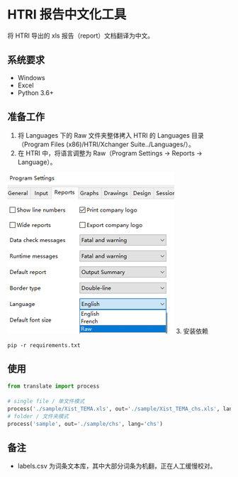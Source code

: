 # HTRI 报告中文化工具

将 HTRI 导出的 xls 报告（report）文档翻译为中文。

## 系统要求
* Windows
* Excel
* Python 3.6+

## 准备工作
1. 将 Languages 下的 Raw 文件夹整体拷入 HTRI 的 Languages 目录（Program Files (x86)/HTRI/Xchanger Suite../Languages/）。
2. 在 HTRI 中，将语言调整为 Raw（Program Settings -> Reports -> Language）。

![Program Settings/Reports/Language](snap_htri_lang.png)
3. 安装依赖
```commandline
pip -r requirements.txt
```

## 使用
```python
from translate import process

# single file / 单文件模式
process('./sample/Xist_TEMA.xls', out='./sample/Xist_TEMA_chs.xls', lang='chs')
# folder / 文件夹模式
process('sample', out='./sample/chs', lang='chs')
```

## 备注
* labels.csv 为词条文本库，其中大部分词条为机翻，正在人工缓慢校对。
